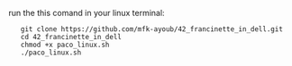 run the this comand in your linux terminal:
   
```
   git clone https://github.com/mfk-ayoub/42_francinette_in_dell.git
   cd 42_francinette_in_dell
   chmod +x paco_linux.sh
   ./paco_linux.sh
```
